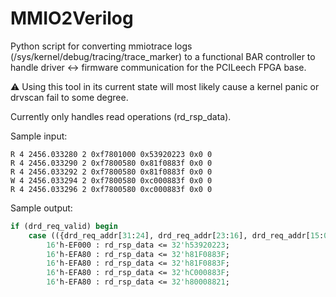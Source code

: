 # MMIO2Verilog
Python script for converting mmiotrace logs (/sys/kernel/debug/tracing/trace_marker) to a functional BAR controller to handle driver <-> firmware communication for the PCILeech FPGA base.

⚠️ Using this tool in its current state will most likely cause a kernel panic or drvscan fail to some degree.

Currently only handles read operations (rd_rsp_data).

Sample input:
```
R 4 2456.033280 2 0xf7801000 0x53920223 0x0 0
R 4 2456.033290 2 0xf7800580 0x81f0883f 0x0 0
R 4 2456.033292 2 0xf7800580 0x81f0883f 0x0 0
W 4 2456.033294 2 0xf7800580 0xc000883f 0x0 0
R 4 2456.033296 2 0xf7800580 0xc000883f 0x0 0
```

Sample output:
```sv
if (drd_req_valid) begin
    case (({drd_req_addr[31:24], drd_req_addr[23:16], drd_req_addr[15:08], drd_req_addr[07:00]} - (base_address_register & 32'hFFFFFFF0)) & 32'h00FF)
        16'h-EF000 : rd_rsp_data <= 32'h53920223;
        16'h-EFA80 : rd_rsp_data <= 32'h81F0883F;
        16'h-EFA80 : rd_rsp_data <= 32'h81F0883F;
        16'h-EFA80 : rd_rsp_data <= 32'hC000883F;
        16'h-EFA80 : rd_rsp_data <= 32'h80008821;
```
